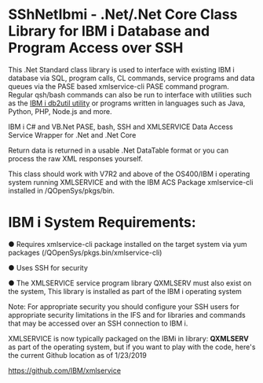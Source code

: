 # SShNetIbmi - .Net/.Net Core Class Library for IBM i Database and Program Access over SSH
This .Net Standard class library is used to interface with existing IBM i database via SQL, program calls, CL commands, service programs and 
data queues via the PASE based xmlservice-cli PASE command program. Regular qsh/bash commands can also be run to interface with utilities such as the [IBM i db2util utility](https://github.com/IBM/ibmi-db2util) or programs written in languages such as Java, Python, PHP, Node.js and more.

IBM i C# and VB.Net PASE, bash, SSH and XMLSERVICE Data Access Service Wrapper for .Net and .Net Core

Return data is returned in a usable .Net DataTable format or you can process the raw XML responses yourself.
 
This class should work with V7R2 and above of the OS400/IBM i operating system running XMLSERVICE and with the IBM ACS Package xmlservice-cli installed in /QOpenSys/pkgs/bin.
 
# IBM i System Requirements:
 ● Requires xmlservice-cli package installed on the target system via yum packages (/QOpenSys/pkgs.bin/xmlservice-cli)
 
 ● Uses SSH for security
 
 ● The XMLSERVICE service program library QXMLSERV must also exist on the system, This library is installed as part of the IBM i operating system
 
Note: For appropriate security you should configure your SSH users for appropriate security limitations in the IFS and for libraries and commands that may be accessed over an SSH connection to IBM i.

XMLSERVICE is now typically packaged on the IBMi in library: **QXMLSERV** as part of the operating system, but if you want to play with the code, here's the current Github location as of 1/23/2019

https://github.com/IBM/xmlservice
